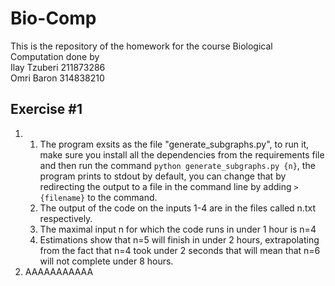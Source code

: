 # Bio-Comp

This is the repository of the homework for the course Biological Computation done by  
Ilay Tzuberi 211873286  
Omri Baron   314838210  

## Exercise #1

1. 1. The program exsits as the file "generate_subgraphs.py", to run it, make sure you install all the dependencies from the requirements file and then run the command `python generate_subgraphs.py {n}`, the program prints to stdout by default, you can change that by redirecting the output to a file in the command line by adding `> {filename}` to the command.
    2. The output of the code on the inputs 1-4 are in the files called n.txt respectively.
    3. The maximal input n for which the code runs in under 1 hour is n=4
    4. Estimations show that n=5 will finish in under 2 hours, extrapolating from the fact that n=4 took under 2 seconds that will mean that n=6 will not complete under 8 hours.
2. AAAAAAAAAAA
